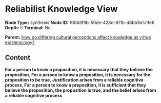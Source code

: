 # Reliabilist Knowledge View

**Node Type:** synthesis
**Node ID:** f00b8f9b-50de-423d-97fb-d8bb9a1c1fe6
**Depth:** 5
**Terminal:** No

**Parent:** [How do differing cultural perceptions affect knowledge as virtue epistemology?](how-do-differing-cultural-perceptions-affect-knowledge-as-virtue-epistemology-antithesis-c6ca614f-bd04-4c5c-8120-4b6b2d9a1b85.md)

## Content

**For a person to know a proposition, it is necessary that they believe the proposition**, **For a person to know a proposition, it is necessary for the proposition to be true**, **Justification arises from a reliable cognitive process**, **For a person to know a proposition, it is sufficient that they believe the proposition, the proposition is true, and the belief arises from a reliable cognitive process**
